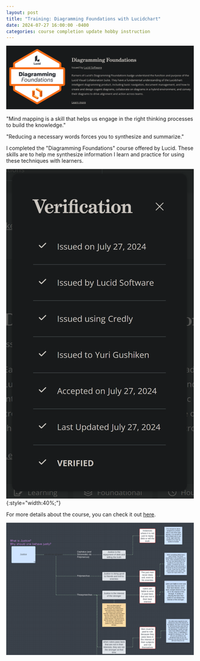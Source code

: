 ```yaml
---
layout: post
title: "Training: Diagramming Foundations with Lucidchart"
date: 2024-07-27 16:00:00 -0400
categories: course completion update hobby instruction
---
```


![Course Content](/media/Screenshot%202024-07-27%20144139.png)

"Mind mapping is a skill that helps us engage in the right thinking processes to build the knowledge."

"Reducing a necessary words forces you to synthesize and summarize."

I completed the "Diagramming Foundations" course offered by Lucid. These skills are to help me synthesize information I learn and practice for using these techniques with learners.

![Course Completion Screenshot](/media/Screenshot%202024-07-27%20144122.png){:style="width:40%;"}

For more details about the course, you can check it out [here](https://training.lucid.co/path/diagramming-foundations).

![MindmappingPlato's Republic Book 1](/media/Screenshot%202024-07-29%20190405.png)
